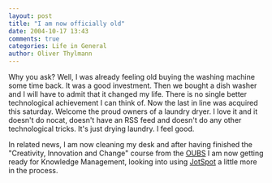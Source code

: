 ```yaml
---
layout: post
title: "I am now officially old"
date: 2004-10-17 13:43
comments: true
categories: Life in General
author: Oliver Thylmann
---
```



Why you ask? Well, I was already feeling old buying the washing machine some time back. It was a good investment. Then we bought a dish washer and I will have to admit that it changed my life. There is no single better technological achievement I can think of. Now the last in line was acquired this saturday. Welcome the proud owners of a laundry dryer. I love it and it doesn't do nocat, doesn't have an RSS feed and doesn't do any other technological tricks. It's just drying laundry. I feel good.

In related news, I am now cleaning my desk and after having finished the &quot;Creativity, Innovation and Change&quot; course from the [OUBS](http://oubs.open.ac.uk/) I am now getting ready for Knowledge Management, looking into using [JotSpot](http://www.jotspot.com/) a little more in the process.


